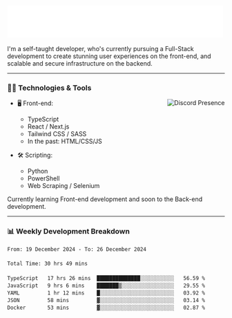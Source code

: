 <img src="assets/wave.svg" alt=":wave:" />

I'm a self-taught developer, who's currently pursuing a Full-Stack development to create stunning user experiences on the front-end, and scalable and secure infrastructure on the backend.

---

### 🧑‍💻 Technologies & Tools

<a href="https://discord.com/users/414304208649453568" target="_blank" rel="nofollow">
   <img src="https://lanyard-profile-readme.vercel.app/api/414304208649453568?idleMessage=Probably%20doing%20something%20else..." alt="Discord Presence" align="right">
</a>

- 🖥️ Front-end:

  - TypeScript
  - React / Next.js
  - Tailwind CSS / SASS
  - In the past: HTML/CSS/JS

- 🛠 Scripting:

  - Python
  - PowerShell
  - Web Scraping / Selenium

Currently learning Front-end development and soon to the Back-end development.

---

### 📊 Weekly Development Breakdown

<!-- ![ccrsxx's GitHub Stats](https://github-readme-stats.vercel.app/api?username=ccrsxx&count_private=true&theme=tokyonight) -->
<!-- ![ccrsxx's Top Langs](https://github-readme-stats.vercel.app/api/top-langs/?username=ccrsxx&hide=lua,java,html&theme=tokyonight) -->

<!--START_SECTION:waka-->

```txt
From: 19 December 2024 - To: 26 December 2024

Total Time: 30 hrs 49 mins

TypeScript   17 hrs 26 mins  ██████████████░░░░░░░░░░░   56.59 %
JavaScript   9 hrs 6 mins    ███████▒░░░░░░░░░░░░░░░░░   29.55 %
YAML         1 hr 12 mins    █░░░░░░░░░░░░░░░░░░░░░░░░   03.92 %
JSON         58 mins         ▓░░░░░░░░░░░░░░░░░░░░░░░░   03.14 %
Docker       53 mins         ▓░░░░░░░░░░░░░░░░░░░░░░░░   02.87 %
```

<!--END_SECTION:waka-->
